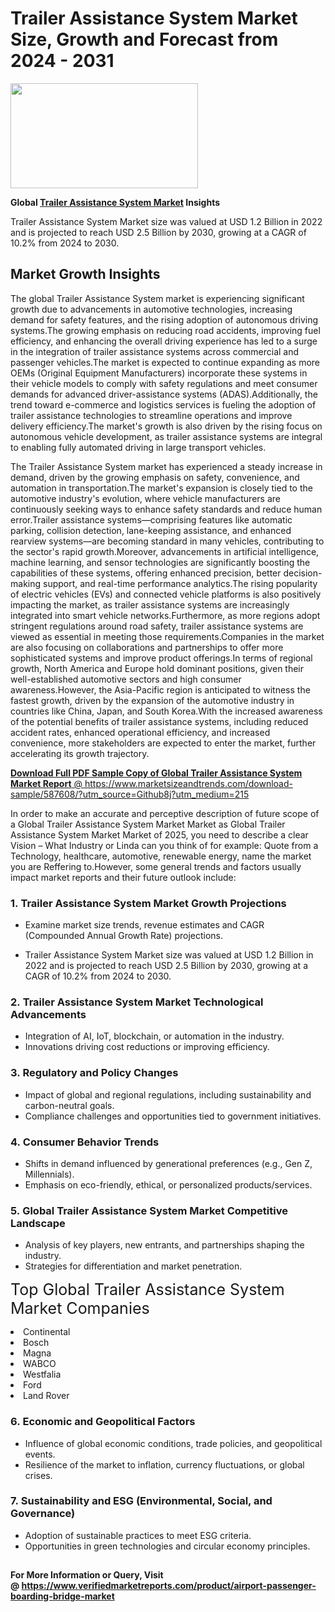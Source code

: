 <H1>Trailer Assistance System Market Size, Growth and Forecast from 2024 - 2031</H1><img class="aligncenter size-medium wp-image-584254" src="https://thirdeyenews.in/wp-content/uploads/2024/09/Global-Market-Research-300x168.jpeg" alt="" width="300" height="168" /><p><strong>Global&nbsp;<a href="https://www.marketsizeandtrends.com/download-sample/587608/?utm_source=Github8j?utm_medium=215">Trailer Assistance System Market</a> Insights</strong></p><p>Trailer Assistance System Market size was valued at USD 1.2 Billion in 2022 and is projected to reach USD 2.5 Billion by 2030, growing at a CAGR of 10.2% from 2024 to 2030.</p><p><h2>Market Growth Insights</h2> <p>The global Trailer Assistance System market is experiencing significant growth due to advancements in automotive technologies, increasing demand for safety features, and the rising adoption of autonomous driving systems.The growing emphasis on reducing road accidents, improving fuel efficiency, and enhancing the overall driving experience has led to a surge in the integration of trailer assistance systems across commercial and passenger vehicles.The market is expected to continue expanding as more OEMs (Original Equipment Manufacturers) incorporate these systems in their vehicle models to comply with safety regulations and meet consumer demands for advanced driver-assistance systems (ADAS).Additionally, the trend toward e-commerce and logistics services is fueling the adoption of trailer assistance technologies to streamline operations and improve delivery efficiency.The market's growth is also driven by the rising focus on autonomous vehicle development, as trailer assistance systems are integral to enabling fully automated driving in large transport vehicles.</p> <p><a href="#"></a></p> <p>The Trailer Assistance System market has experienced a steady increase in demand, driven by the growing emphasis on safety, convenience, and automation in transportation.The market's expansion is closely tied to the automotive industry's evolution, where vehicle manufacturers are continuously seeking ways to enhance safety standards and reduce human error.Trailer assistance systems—comprising features like automatic parking, collision detection, lane-keeping assistance, and enhanced rearview systems—are becoming standard in many vehicles, contributing to the sector's rapid growth.Moreover, advancements in artificial intelligence, machine learning, and sensor technologies are significantly boosting the capabilities of these systems, offering enhanced precision, better decision-making support, and real-time performance analytics.The rising popularity of electric vehicles (EVs) and connected vehicle platforms is also positively impacting the market, as trailer assistance systems are increasingly integrated into smart vehicle networks.Furthermore, as more regions adopt stringent regulations around road safety, trailer assistance systems are viewed as essential in meeting those requirements.Companies in the market are also focusing on collaborations and partnerships to offer more sophisticated systems and improve product offerings.In terms of regional growth, North America and Europe hold dominant positions, given their well-established automotive sectors and high consumer awareness.However, the Asia-Pacific region is anticipated to witness the fastest growth, driven by the expansion of the automotive industry in countries like China, Japan, and South Korea.With the increased awareness of the potential benefits of trailer assistance systems, including reduced accident rates, enhanced operational efficiency, and increased convenience, more stakeholders are expected to enter the market, further accelerating its growth trajectory.</p> <p><a href="#"></p><p><span class=""><strong>Download Full PDF Sample Copy of Global Trailer Assistance System Market Report</strong> @ <a href="https://www.marketsizeandtrends.com/download-sample/587608/?utm_source=Github8j?utm_medium=215" target="_blank">https://www.marketsizeandtrends.com/download-sample/587608/?utm_source=Github8j?utm_medium=215</a></span></p><p>In order to make an accurate and perceptive description of future scope of a Global&nbsp;Trailer Assistance System Market Market as Global&nbsp;Trailer Assistance System Market Market of 2025, you need to describe a clear Vision &ndash; What Industry or Linda can you think of for example: Quote from a Technology, healthcare, automotive, renewable energy, name the market you are Reffering to.However, some general trends and factors usually impact market reports and their future outlook include:</p><h3>1.&nbsp;<strong>Trailer Assistance System Market Growth Projections</strong></h3><ul><li>Examine market size trends, revenue estimates and CAGR (Compounded Annual Growth Rate) projections.</li><li><p>Trailer Assistance System Market size was valued at USD 1.2 Billion in 2022 and is projected to reach USD 2.5 Billion by 2030, growing at a CAGR of 10.2% from 2024 to 2030.</p></li></ul><h3>2.&nbsp;<strong>Trailer Assistance System Market Technological Advancements</strong></h3><ul><li>Integration of AI, IoT, blockchain, or automation in the industry.</li><li>Innovations driving cost reductions or improving efficiency.</li></ul><h3>3.&nbsp;<strong>Regulatory and Policy Changes</strong></h3><ul><li>Impact of global and regional regulations, including sustainability and carbon-neutral goals.</li><li>Compliance challenges and opportunities tied to government initiatives.</li></ul><h3>4.&nbsp;<strong>Consumer Behavior Trends</strong></h3><ul><li>Shifts in demand influenced by generational preferences (e.g., Gen Z, Millennials).</li><li>Emphasis on eco-friendly, ethical, or personalized products/services.</li></ul><h3>5.&nbsp;<strong>Global Trailer Assistance System Market Competitive Landscape</strong></h3><ul><li>Analysis of key players, new entrants, and partnerships shaping the industry.</li><li>Strategies for differentiation and market penetration.</li></ul><p data-pm-slice="1 1 []"><span style="color: inherit; font-family: inherit; font-size: 25px;">Top Global Trailer Assistance System Market Companies</span></p><div class="" data-test-id=""><p><li>Continental</li><li> Bosch</li><li> Magna</li><li> WABCO</li><li> Westfalia</li><li> Ford</li><li> Land Rover</li></p></div><h3>6.&nbsp;<strong>Economic and Geopolitical Factors</strong></h3><ul><li>Influence of global economic conditions, trade policies, and geopolitical events.</li><li>Resilience of the market to inflation, currency fluctuations, or global crises.</li></ul><h3>7.&nbsp;<strong>Sustainability and ESG (Environmental, Social, and Governance)</strong></h3><ul><li>Adoption of sustainable practices to meet ESG criteria.</li><li>Opportunities in green technologies and circular economy principles.</li></ul><h2><strong style="font-size: 14px;">For More Information or Query, Visit @&nbsp;</strong><a style="background-color: #ffffff; font-size: 14px;" href="https://www.marketsizeandtrends.com/report/trailer-assistance-system-market/" target="_blank">https://www.verifiedmarketreports.com/product/airport-passenger-boarding-bridge-market</a></h2>
